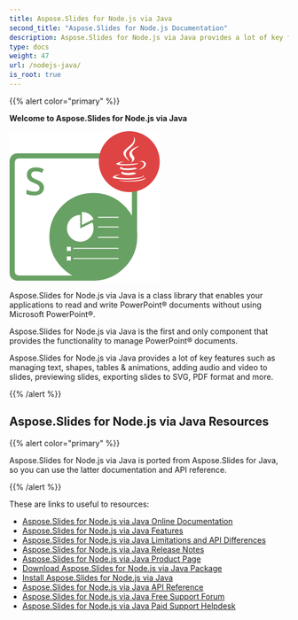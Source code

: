 ```yaml
---
title: Aspose.Slides for Node.js via Java
second_title: "Aspose.Slides for Node.js Documentation"
description: Aspose.Slides for Node.js via Java provides a lot of key features such as managing text, shapes, tables & animations, adding audio and video to slides, previewing slides, exporting slides to SVG, PDF format and more.
type: docs
weight: 47
url: /nodejs-java/
is_root: true
---
```


{{% alert color="primary" %}} 

**Welcome to Aspose.Slides for Node.js via Java**

![Aspose.Slides for Node.js via Java Product Logo](aspose_slides-for-nodejs-via-java.png)

Aspose.Slides for Node.js via Java is a class library that enables your applications to read and write PowerPoint® documents without using Microsoft PowerPoint®. 

Aspose.Slides for Node.js via Java is the first and only component that provides the functionality to manage PowerPoint® documents. 

Aspose.Slides for Node.js via Java provides a lot of key features such as managing text, shapes, tables & animations, adding audio and video to slides, previewing slides, exporting slides to SVG, PDF format and more.

{{% /alert %}} 

## Aspose.Slides for Node.js via Java Resources

{{% alert color="primary" %}}

Aspose.Slides for Node.js via Java is ported from Aspose.Slides for Java, so you can use the latter documentation and API reference.

{{% /alert %}} 

These are links to useful to resources:

- [Aspose.Slides for Node.js via Java Online Documentation](/slides/java/developer-guide/)
- [Aspose.Slides for Node.js via Java Features](/slides/nodejs-java/features-overview/)
- [Aspose.Slides for Node.js via Java Limitations and API Differences](/slides/nodejs-java/limitations-and-api-differences/)
- [Aspose.Slides for Node.js via Java Release Notes](/slides/nodejs-java/release-notes/)
- [Aspose.Slides for Node.js via Java Product Page](https://products.aspose.com/slides/nodejs-java/)
- [Download Aspose.Slides for Node.js via Java Package](https://releases.aspose.com/slides/nodejs-java/)
- [Install Aspose.Slides for Node.js via Java](/slides/nodejs-java/installation/)
- [Aspose.Slides for Node.js via Java API Reference](https://reference.aspose.com/slides/nodejs-java/)
- [Aspose.Slides for Node.js via Java Free Support Forum](https://forum.aspose.com/c/slides/11)
- [Aspose.Slides for Node.js via Java Paid Support Helpdesk](https://helpdesk.aspose.com/)

